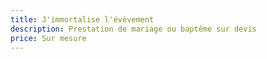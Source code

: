 ```yaml
---
title: J'immortalise l'évèvement
description: Prestation de mariage ou baptême sur devis
price: Sur mesure
---
```


